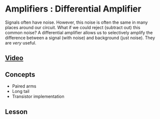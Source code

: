 # Amplifiers : Differential Amplifier
Signals often have noise. However, this noise is often the same in many places around our circuit. What if we could reject (subtract out) this common noise? A differential amplifier allows us to selectively amplify the difference between a signal (with noise) and background (just noise). They are *very* useful.

## [Video]()

## Concepts
- Paired arms
- Long tail
- Transistor implementation

## Lesson
